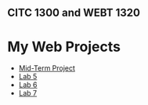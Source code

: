 ## CITC 1300 and WEBT 1320
<h1>My Web Projects</h1>

<ul>
<li><a href="Midterm/index.html" target="_blank">Mid-Term Project</a></li>
<li><a href="Lab5/index.html" target="_blank">Lab 5</a></li>
<li><a href="Lab6/index.html" target="_blank">Lab 6</a></li>
<li><a href="Lab7/index.html" target="_blank">Lab 7</a></li>

</ul>
